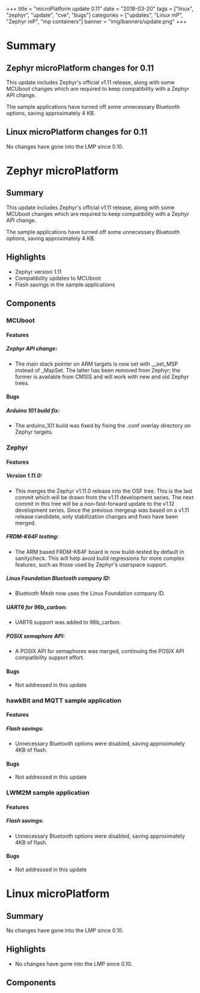 +++
title = "microPlatform update 0.11"
date = "2018-03-20"
tags = ["linux", "zephyr", "update", "cve", "bugs"]
categories = ["updates", "Linux mP", "Zephyr mP", "mp containers"]
banner = "img/banners/update.png"
+++

# Summary

## Zephyr microPlatform changes for 0.11

This update includes Zephyr's official v1.11 release, along with
some MCUboot changes which are required to keep compatibility with
a Zephyr API change.

The sample applications have turned off some unnecessary Bluetooth
options, saving approximately 4 KB.


## Linux microPlatform changes for 0.11

No changes have gone into the LMP since 0.10.
<!--more-->
# Zephyr microPlatform

## Summary

This update includes Zephyr's official v1.11 release, along with
some MCUboot changes which are required to keep compatibility with
a Zephyr API change.

The sample applications have turned off some unnecessary Bluetooth
options, saving approximately 4 KB.

## Highlights

- Zephyr version 1.11
- Compatibility updates to MCUboot
- Flash savings in the sample applications

## Components


### MCUboot


#### Features

##### Zephyr API change:
- The main stack pointer on ARM targets is now set with
__set_MSP instead of _MspSet. The latter has been
removed from Zephyr; the former is available from
CMSIS and will work with new and old Zephyr trees.


#### Bugs

##### Arduino 101 build fix:
- The arduino_101 build was fixed by fixing the .conf
overlay directory on Zephyr targets.



### Zephyr


#### Features

##### Version 1.11.0:
- This merges the Zephyr v1.11.0 release into the OSF
tree. This is the last commit which will be drawn from
the v1.11 development series. The next commit in this
tree will be a non-fast-forward update to the v1.12
development series. Since the previous mergeup was
based on a v1.11 release candidate, only stabilization
changes and fixes have been merged.


##### FRDM-K64F testing:
- The ARM based FRDM-K64F board is now build-tested by
default in sanitycheck. This will help avoid build
regressions for more complex features, such as those
used by Zephyr's userspace support.


##### Linux Foundation Bluetooth company ID:
- Bluetooth Mesh now uses the Linux Foundation company
ID.


##### UART6 for 96b_carbon:
- UART6 support was added to 96b_carbon.


##### POSIX semaphore API:
- A POSIX API for semaphores was merged, continuing the
POSIX API compatibility support effort.


#### Bugs
- Not addressed in this update

### hawkBit and MQTT sample application


#### Features

##### Flash savings:
- Unnecessary Bluetooth options were disabled, saving
approximately 4KB of flash.


#### Bugs
- Not addressed in this update

### LWM2M sample application


#### Features

##### Flash savings:
- Unnecessary Bluetooth options were disabled, saving
approximately 4KB of flash.


#### Bugs
- Not addressed in this update
# Linux microPlatform

## Summary

No changes have gone into the LMP since 0.10.
## Highlights

- No changes have gone into the LMP since 0.10.

## Components
